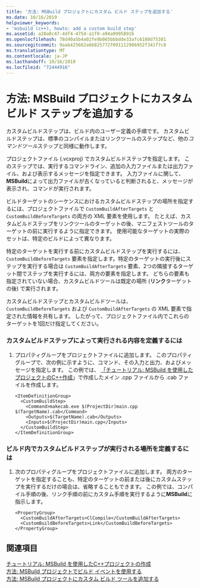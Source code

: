 ```yaml
---
title: '方法: MSBuild プロジェクトにカスタム ビルド ステップを追加する'
ms.date: 10/16/2019
helpviewer_keywords:
- 'msbuild (c++), howto: add a custom build step'
ms.assetid: a20a0c47-4df4-4754-a1f0-a94a99958916
ms.openlocfilehash: 78d40a5b4a02fe9b065bbbdde33afc6180d75381
ms.sourcegitcommit: 9aab425662a66825772f091112986952f341f7c8
ms.translationtype: MT
ms.contentlocale: ja-JP
ms.lasthandoff: 10/16/2019
ms.locfileid: "72444916"
---
```

# <a name="how-to-add-a-custom-build-step-to-msbuild-projects"></a>方法: MSBuild プロジェクトにカスタム ビルド ステップを追加する

カスタムビルドステップは、ビルド内のユーザー定義の手順です。 カスタムビルドステップは、標準のコンパイルまたはリンクツールのステップなど、他の*コマンドツール*ステップと同様に動作します。

プロジェクトファイル (.vcxproj) でカスタムビルドステップを指定します。 このステップでは、実行するコマンドライン、追加の入力ファイルまたは出力ファイル、および表示するメッセージを指定できます。 入力ファイルに関して、 **MSBuild**によって出力ファイルが古くなっていると判断されると、メッセージが表示され、コマンドが実行されます。

ビルドターゲットのシーケンスにおけるカスタムビルドステップの場所を指定するには、プロジェクトファイルで `CustomBuildAfterTargets` と `CustomBuildBeforeTargets` の両方の XML 要素を使用します。 たとえば、カスタムビルドステップをリンクツールのターゲットの後、マニフェストツールのターゲットの前に実行するように指定できます。 使用可能なターゲットの実際のセットは、特定のビルドによって異なります。

特定のターゲットを実行する前にカスタムビルドステップを実行するには、`CustomBuildBeforeTargets` 要素を指定します。特定のターゲットの実行後にステップを実行する場合は `CustomBuildAfterTargets` 要素、2つの隣接するターゲット間でステップを実行するには、両方の要素を指定します。 どちらの要素も指定されていない場合、カスタムビルドツールは既定の場所 (**リンク**ターゲットの後) で実行されます。

カスタムビルドステップとカスタムビルドツールは、`CustomBuildBeforeTargets` および `CustomBuildAfterTargets` の XML 要素で指定された情報を共有します。 したがって、プロジェクトファイル内でこれらのターゲットを1回だけ指定してください。

### <a name="to-define-what-is-executed-by-the-custom-build-step"></a>カスタムビルドステップによって実行される内容を定義するには

1. プロパティグループをプロジェクトファイルに追加します。 このプロパティグループで、次の例に示すように、コマンド、その入力と出力、およびメッセージを指定します。 この例では、 [「チュートリアル: MSBuild を使用したプロジェクトのC++作成](walkthrough-using-msbuild-to-create-a-visual-cpp-project.md)」で作成したメイン .cpp ファイルから .cab ファイルを作成します。

    ```
    <ItemDefinitionGroup>
      <CustomBuildStep>
        <Command>makecab.exe $(ProjectDir)main.cpp $(TargetName).cab</Command>
        <Outputs>$(TargetName).cab</Outputs>
        <Inputs>$(ProjectDir)main.cpp</Inputs>
      </CustomBuildStep>
    </ItemDefinitionGroup>
    ```

### <a name="to-define-where-in-the-build-the-custom-build-step-will-execute"></a>ビルド内でカスタムビルドステップが実行される場所を定義するには

1. 次のプロパティグループをプロジェクトファイルに追加します。 両方のターゲットを指定することも、特定のターゲットの前または後にカスタムステップを実行するだけの場合は、省略することもできます。 この例では、コンパイル手順の後、リンク手順の前にカスタム手順を実行するように**MSBuild**に指示します。

    ```
    <PropertyGroup>
      <CustomBuildAfterTargets>ClCompile</CustomBuildAfterTargets>
      <CustomBuildBeforeTargets>Link</CustomBuildBeforeTargets>
    </PropertyGroup>
    ```

## <a name="see-also"></a>関連項目

[チュートリアル: MSBuild を使用したC++プロジェクトの作成](walkthrough-using-msbuild-to-create-a-visual-cpp-project.md)<br/>
[方法: MSBuild プロジェクトでビルド イベントを使用する](how-to-use-build-events-in-msbuild-projects.md)<br/>
[方法: MSBuild プロジェクトにカスタム ビルド ツールを追加する](how-to-add-custom-build-tools-to-msbuild-projects.md)
